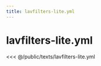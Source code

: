 ```yaml
---
title: lavfilters-lite.yml
---
```


# lavfilters-lite.yml

<script setup>
import DownloadButton from '@components/DownloadButton.vue'
</script>

<DownloadButton filePath="texts/lavfilters-lite.yml" />

<<< @/public/texts/lavfilters-lite.yml
